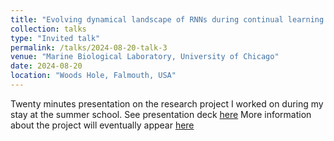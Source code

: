 ```yaml
---
title: "Evolving dynamical landscape of RNNs during continual learning "
collection: talks
type: "Invited talk"
permalink: /talks/2024-08-20-talk-3
venue: "Marine Biological Laboratory, University of Chicago"
date: 2024-08-20
location: "Woods Hole, Falmouth, USA"
---
```

Twenty minutes presentation on the research project I worked on during my stay at the summer school.
See presentation deck [here](https://dimitra-maoutsa.github.io/MethodsInCompNeuro-SummerSchoolPresentation/)
More information about the project will eventually appear [here](https://dimitra-maoutsa.github.io/portfolio/portfolio-0/)



